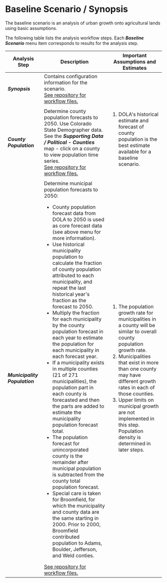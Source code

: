# Baseline Scenario / Synopsis 

The baseline scenario is an analysis of urban growth onto agricultural lands using
basic assumptions.

The following table lists the analysis workflow steps.
Each ***Baseline Scenario*** menu item corresponds to results for the analysis step.

| **Analysis Step** | **Description** | **Important Assumptions and Estimates** |
| -- | -- | -- |
| ***Synopsis*** | Contains configuration information for the scenario.<br>[See repository for workflow files.](https://github.com/OpenWaterFoundation/owf-infomapper-coagtransfer/tree/master/workflow/BaselineScenario/00-Synopsis) |
| ***County Population*** | Determine county population forecasts to 2050.  Use Colorado State Demographer data.  See the ***Supporting Data / Political - Counties*** map - click on a county to view population time series.<br>[See repository for workflow files.](https://github.com/OpenWaterFoundation/owf-infomapper-coagtransfer/tree/master/workflow/BaselineScenario/01-CountyPopulation) | <ol><li>DOLA's historical estimate and forecast of county population is the best estimate available for a baseline scenario.</li></ol><br>|
| ***Municipality Population*** | Determine municipal population forecasts to 2050:  <ul><li>County population forecast data from DOLA to 2050 is used as core forecast data (see above menu for more information).</li><li>Use historical municipality population to calculate the fraction of county population attributed to each municipality, and repeat the last historical year's fraction as the forecast to 2050.</li><li>Multiply the fraction for each municipality by the county population forecast in each year to estimate the population for each municipality in each forecast year.</li><li>If a municipality exists in multiple counties (21 of 271 municipalities), the population part in each county is forecasted and then the parts are added to estimate the municipality population forecast total.</li><li>The population forecast for unincorporated county is the remainder after municipal population is subtracted from the county total population forecast.</li><li>Special care is taken for Broomfield, for which the municipality and county data are the same starting in 2000.  Prior to 2000, Broomfield contributed population to Adams, Boulder, Jefferson, and Weld conties.</li></ul>[See repository for workflow files.](https://github.com/OpenWaterFoundation/owf-infomapper-coagtransfer/tree/master/workflow/BaselineScenario/02-MunicipalPopulation)| <ol><li>The population growth rate for municipalities in a county will be similar to overall county population growth rate.</li><li>Municipalities that exist in more than one county may have different growth rates in each of those counties.</li><li>Upper limits on municipal growth are not implemented in this step. Population density is determined in later steps.</li></ol>|
